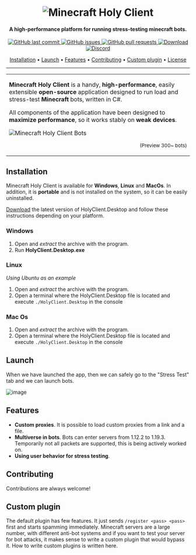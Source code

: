 <h1 align="center"> 
  <img src="https://raw.githubusercontent.com/Titlehhhh/Minecraft-Holy-Client/master/mhc.svg" alt="Minecraft Holy Client">
</h1>


<h4 align="center">A high-performance platform for running stress-testing minecraft bots.</h4>

<p align="center">
    <a href="https://github.com/Titlehhhh/Minecraft-Holy-Client/commits/master">
    <img src="https://img.shields.io/github/last-commit/Titlehhhh/Minecraft-Holy-Client.svg?style=flat-square&logo=github&logoColor=white"
         alt="GitHub last commit">
    <a href="https://github.com/Titlehhhh/Minecraft-Holy-Client/issues">
    <img src="https://img.shields.io/github/issues-raw/Titlehhhh/Minecraft-Holy-Client.svg?style=flat-square&logo=github&logoColor=white"
         alt="GitHub issues">
    <a href="https://github.com/Titlehhhh/Minecraft-Holy-Client/pulls">
    <img src="https://img.shields.io/github/issues-pr-raw/Titlehhhh/Minecraft-Holy-Client.svg?style=flat-square&logo=github&logoColor=white"
         alt="GitHub pull requests">    
    <a href="https://github.com/Titlehhhh/Minecraft-Holy-Client/releases">
    <img src="https://img.shields.io/github/downloads/Titlehhhh/Minecraft-Holy-Client/total.svg"
         alt="Download">
    <img src="https://img.shields.io/badge/Discord-blue?style=for-the-badg"
         alt="Discord">
     <a href="https://discord.gg/AFrC4Bjq">

      
</p>


<p align="center">
  <a href="#installation">Installation</a> •  
  <a href="#launch">Launch</a> •  
  <a href="#features">Features</a> •   
  <a href="#contributing">Contributing</a> •  
  <a href="#support">Custom plugin</a> •
  <a href="#license">License</a>
</p>

---


<table>
<tr>
<td>

**Minecraft Holy Client** is a handy, **high-performance**, easily extensible **open-source** application designed to run load and stress-test **Minecraft** bots, written in C#.

All components of the application have been designed to **maximize performance**, so it works stably on **weak devices**.


![Minecraft Holy Client Bots](https://github.com/Titlehhhh/Minecraft-Holy-Client/assets/93156853/75c9f0a3-8ae2-4b7c-8ad5-e8b5fa120165)
<p align="right">
<sub>(Preview 300~ bots)</sub>
</p>

</td>
</tr>
</table>

## Installation

Minecraft Holy Client is available for **Windows**, **Linux** and **MacOs**. In addition, it is **portable** and is not installed on the system, so it can be easily uninstalled.

[Download](https://github.com/Titlehhhh/Minecraft-Holy-Client/releases) the latest version of HolyClient.Desktop and follow these instructions depending on your platform.

### Windows

1) Open and _extract_ the archive with the program.
2) Run **HolyClient.Desktop.exe**

### Linux

_Using Ubuntu as an example_

1) Open and _extract_ the archive with the program.
2) Open a terminal where the HolyClient.Desktop file is located and execute `./HolyClient.Desktop` in the console

### Mac Os

1) Open and _extract_ the archive with the program.
2) Open a terminal where the HolyClient.Desktop file is located and execute `./HolyClient.Desktop` in the console


## Launch

When we have launched the app, then we can safely go to the "Stress Test" tab and we can launch bots.


  
![image](https://github.com/Titlehhhh/Minecraft-Holy-Client/assets/93156853/55769ef1-f81d-477d-9027-02dfa0339f80)


## Features

- **Custom proxies**. It is possible to load custom proxies from a link and a file.
- **Multiverse in bots**. Bots can enter servers from 1.12.2 to 1.19.3. Temporarily not all packets are supported, this is being actively worked on.
- **Using user behavior for stress testing**. 

## Contributing

Contributions are always welcome!

## Custom plugin

The default plugin has few features. It just sends `/register <pass> <pass>`  first and starts spamming immediately. 
Minecraft servers are a large number, with different anti-bot systems and if you want to test your server for bot attacks, it makes sense to write a custom plugin that would bypass it. How to write custom plugins is written here.




